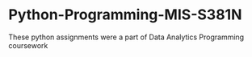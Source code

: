 # Python-Programming-MIS-S381N
These python assignments were a part of Data Analytics Programming coursework 
